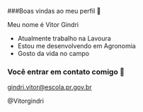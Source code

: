###Boas vindas ao meu perfil 💙

Meu nome é Vitor Gindri

- Atualmente trabalho na Lavoura 
- Estou me desenvolvendo em Agronomia
- Gosto da vida no campo

### Você entrar em contato comigo 📧

gindri.vitor@escola.pr.gov.br

@Vitorgindri
